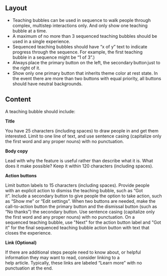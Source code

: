 ## Layout

- Teaching bubbles can be used in sequence to walk people through complex, multistep interactions only. And only show one teaching bubble at a time.
- A maximum of no more than 3 sequenced teaching bubbles should be used in a single experience. 
- Sequenced teaching bubbles should have “x of y” text to indicate progress through the sequence. For example, the first teaching bubble in a sequence might be “1 of 3”.) 
- Always place the primary button on the left, the secondary button just to the right of it.
- Show only one primary button that inherits theme color at rest state. In the event there are more than two buttons with equal priority, all buttons should have neutral backgrounds. 


## Content

A teaching bubble should include: 

<b>Title</b>

You have 25 characters (including spaces) to draw people in and get them interested. Limit to one line of text, and use sentence casing (capitalize only the first word and any proper nouns) with no punctuation.   

<b>Body copy</b>

Lead with why the feature is useful rather than describe what it is. What does it make possible? Keep it within 120 characters (including spaces).

<b>Action buttons</b>

Limit button labels to 15 characters (including spaces). Provide people with an explicit action to dismiss the teaching bubble, such as “Got it”. Include a secondary button to give people the option to take action, such as “Show me” or “Edit settings”. When two buttons are needed, make the call-to-action button the primary button and the dismissal button (such as “No thanks”) the secondary button. Use sentence casing (capitalize only the first word and any proper nouns) with no punctuation. On a sequenced teaching bubble, use "Next" for the action button label and "Got it" for the final sequenced teaching bubble action button with text that closes the experience.

<b>Link (Optional)</b>

If there are additional steps people need to know about, or helpful information they may want to read, consider linking to a help article. Typically, these links are labeled “Learn more” with no punctuation at the end.

